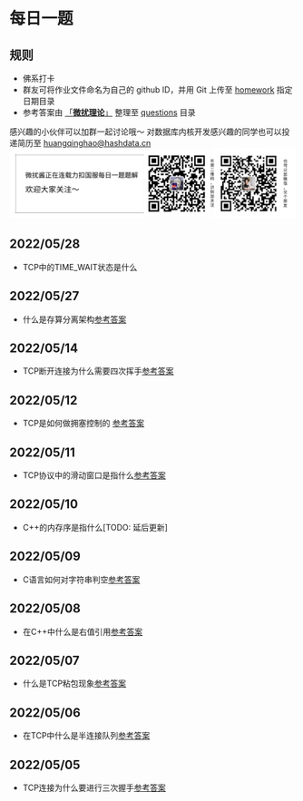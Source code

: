 # 每日一题
## 规则
- 佛系打卡
- 群友可将作业文件命名为自己的 github ID，并用 Git 上传至 [homework](https://github.com/wfnuser/Algorithms/tree/main/Interview/Fundamental/homework) 指定日期目录
- 参考答案由 [「**微扰理论**」](https://github.com/wfnuser) 整理至 [questions](https://github.com/wfnuser/Algorithms/tree/main/Interview/Fundamental/questions) 目录

感兴趣的小伙伴可以加群一起讨论哦～
对数据库内核开发感兴趣的同学也可以投递简历至 huangqinghao@hashdata.cn
![](https://github.com/wfnuser/wfnuser/raw/main/banner.png)


## 2022/05/28
- TCP中的TIME_WAIT状态是什么
## 2022/05/27
- 什么是存算分离架构[参考答案](/Interview/Fundamental/questions/DistributedSystem/分布式系统架构.md#什么是存算分离架构)
## 2022/05/14
- TCP断开连接为什么需要四次挥手[参考答案](/Interview/Fundamental/questions/network/TCP常考问题汇总.md#TCP断开连接为什么需要四次挥手)
## 2022/05/12
- TCP是如何做拥塞控制的 [参考答案](/Interview/Fundamental/questions/network/TCP常考问题汇总.md#TCP是如何做拥塞控制的)
## 2022/05/11
- TCP协议中的滑动窗口是指什么[参考答案](/Interview/Fundamental/questions/network/TCP常考问题汇总.md#TCP协议中的滑动窗口是指什么)
## 2022/05/10
- C++的内存序是指什么[TODO: 延后更新]
## 2022/05/09
- C语言如何对字符串判空[参考答案](/Interview/Fundamental/questions/c/C语言常考问题汇总.md#C语言如何对字符串判空)
## 2022/05/08
- 在C++中什么是右值引用[参考答案](/Interview/Fundamental/questions/c++/C++常考问题汇总.md#在C++中什么是右值引用)
## 2022/05/07
- 什么是TCP粘包现象[参考答案](/Interview/Fundamental/questions/network/TCP常考问题汇总.md#什么是TCP粘包现象)
## 2022/05/06
- 在TCP中什么是半连接队列[参考答案](/Interview/Fundamental/questions/network/TCP常考问题汇总.md#在TCP中什么是半连接队列)
## 2022/05/05
- TCP连接为什么要进行三次握手[参考答案](/Interview/Fundamental/questions/network/TCP常考问题汇总.md#TCP连接为什么要进行三次握手)
